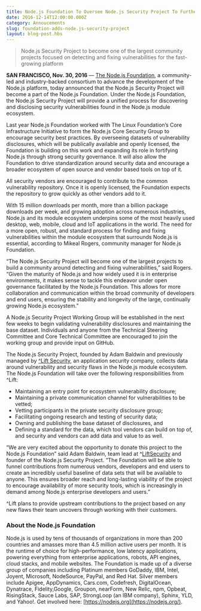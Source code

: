 ```yaml
---
title: Node.js Foundation To Oversee Node.js Security Project To Further Improve Stability for Enterprises
date: 2016-12-14T12:00:00.000Z
category: Annoucements
slug: foundation-adds-node.js-security-project
layout: blog-post.hbs
---
```


> Node.js Security Project to become one of the largest community projects focused on detecting and fixing vulnerabilities for the fast-growing platform

**SAN FRANCISCO, Nov. 30, 2016** — [The Node.js Foundation](https://nodejs.org/en/foundation/), a community-led and industry-backed consortium to advance the development of the Node.js platform, today announced that the Node.js Security Project will become a part of the Node.js Foundation. Under the Node.js Foundation, the Node.js Security Project will provide a unified
process for discovering and disclosing security vulnerabilities found in the Node.js module ecosystem. 

Last year Node.js Foundation worked with The Linux Foundation’s Core Infrastructure Initiative to form the Node.js Core Security Group to encourage security best practices. By overseeing datasets of vulnerability disclosures, which will be publically available and openly licensed, the Foundation is building on this work and expanding its role in fortifying Node.js through strong security governance. It will also allow the Foundation to drive standardization around security data and encourage a broader ecosystem of open source and vendor based tools on top of it.

All security vendors are encouraged to contribute to the common vulnerability repository. Once it is openly licensed, the Foundation expects the repository to grow quickly as other vendors add to it.

With 15 million downloads per month, more than a billion package downloads per week, and growing adoption across numerous industries, Node.js and its module ecosystem underpins some of the most heavily used desktop, web, mobile, cloud and IoT applications in the world. The need for a more open, robust, and standard process for finding and fixing vulnerabilities
within the module ecosystem that surrounds Node.js is essential, according to Mikeal Rogers, community manager for Node.js Foundation. 

“The Node.js Security Project will become one of the largest projects to build a community around detecting and fixing vulnerabilities,” said Rogers. “Given the maturity of Node.js and how widely used it is in enterprise environments, it makes sense to tackle this endeavor under open governance facilitated by the Node.js Foundation. This allows for more collaboration and communication within the broad community of developers and end users, ensuring the stability and longevity of the large, continually growing Node.js ecosystem.”

A Node.js Security Project Working Group will be established in the next few weeks to begin validating vulnerability disclosures and maintaining the base dataset. Individuals and anyone from the Technical Steering Committee and Core Technical Committee are encouraged to join the working group and provide input on GitHub. 

The Node.js Security Project, founded by Adam Baldwin and previously managed by [^Lift Security](https://liftsecurity.io/), an application security company, collects data around vulnerability and security flaws in the Node.js module ecosystem. The Node.js Foundation will take over the following responsibilities from ^Lift:

 * Maintaining an entry point for ecosystem vulnerability disclosure;
 * Maintaining a private communication channel for vulnerabilities to be vetted;
 * Vetting participants in the private security disclosure group;
 * Facilitating ongoing research and testing of security data; 
 * Owning and publishing the base dataset of disclosures, and 
 * Defining a standard for the data, which tool vendors can build on top of, and security and vendors can add data and    value to as well.

“We are very excited about the opportunity to donate this project to the Node.js Foundation” said Adam Baldwin, team lead at ^[Lift](https://liftsecurity.io/)[Security](https://liftsecurity.io/) and founder of the Node.js Security Project. “The Foundation will be able to funnel contributions from numerous vendors, developers and end users to create an incredibly useful baseline of data sets that will be available to anyone. This ensures broader reach and long-lasting viability of the project to encourage availability of more security tools, which is increasingly in demand among Node.js enterprise developers and users.” 

^Lift plans to provide upstream contributions to the project based on any new flaws their team uncovers through working with their customers. 

### About the Node.js Foundation

Node.js is used by tens of thousands of organizations in more than 200 countries and amasses more than 4.5 million active users per month. It is the runtime of choice for high-performance, low latency applications, powering everything from enterprise applications, robots, API engines, cloud stacks, and mobile websites. The Foundation is made up of a diverse group of companies including Platinum members GoDaddy, IBM, Intel, Joyent, Microsoft, NodeSource, PayPal, and Red Hat. Silver members include Apigee, AppDynamics, Cars.com, Codefresh, DigitalOcean, Dynatrace, Fidelity,Google, Groupon, nearForm, New Relic, npm, Opbeat, RisingStack, Sauce Labs, SAP, StrongLoop (an IBM company), Sphinx, YLD, and Yahoo!. Get involved here: [https://nodejs.org](https://nodejs.org/).
